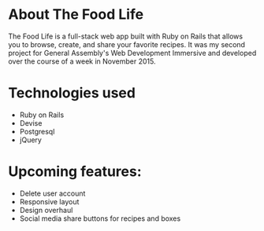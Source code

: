 # About The Food Life

The Food Life is a full-stack web app built with Ruby on Rails that allows you to browse, create, and share your favorite recipes. It was my second project for General Assembly's Web Development Immersive and developed over the course of a week in November 2015.


# Technologies used

* Ruby on Rails
* Devise
* Postgresql
* jQuery

# Upcoming features:

* Delete user account
* Responsive layout
* Design overhaul
* Social media share buttons for recipes and boxes
